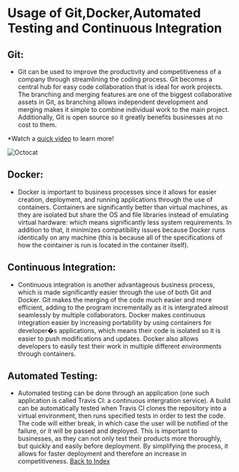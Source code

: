 # Usage of Git,Docker,Automated Testing and Continuous Integration

## Git:
* Git can be used to improve the productivity and competitiveness of a company through streamlining the coding process. Git becomes a central hub for easy code collaboration that is ideal for work projects. The branching and merging features are one of the biggest collaborative assets in Git, as branching allows independent development and merging makes it simple to combine individual work to the main project. Additionally, Git is open source so it greatly benefits businesses at no cost to them.

*Watch a [quick video](https://www.youtube.com/watch?v=T6o3Ci8Ieag) to learn more!

![Octocat](https://github.githubassets.com/images/modules/logos_page/Octocat.png)

## Docker:
* Docker is important to business processes since it allows for easier creation, deployment, and running applications through the use of containers. Containers are significantly better than virtual machines, as they are isolated but share the OS and file libraries instead of emulating virtual hardware: which means significantly less system requirements. In addition to that, it minimizes compatibility issues because Docker runs identically on any machine (this is because all of the specifications of how the cointainer is run is located in the container itself).
## Continuous Integration: 
* Continuous integration is another advantageous business process, which is made significantly easier through the use of both Git and Docker. Git makes the merging of the code much easier and more efficient, adding to the program incrementally as it is intergrated almost seamlessly by multiple collaborators. Docker makes continuous integration easier by increasing portability by using containers for developer�s applications, which means their code is isolated so it is easier to push modifications and updates. Docker also allows developers to easily test their work in multiple different environments through containers. 

## Automated Testing: 
* Automated testing can be done through an application (one such application is called Travis CI: a continuous intergration service). A build can be automatically tested when Travis CI clones the repository into a virtual environment, then runs specified tests in order to test the code. The code will either break, in which case the user will be notified of the failure, or it will be passed and deployed. This is important to businesses, as they can not only test their products more thoroughly, but quickly and easily before deployment. By simplifying the process, it allows for faster deployment and therefore an increase in competitiveness. [Back to Index](README.md)
